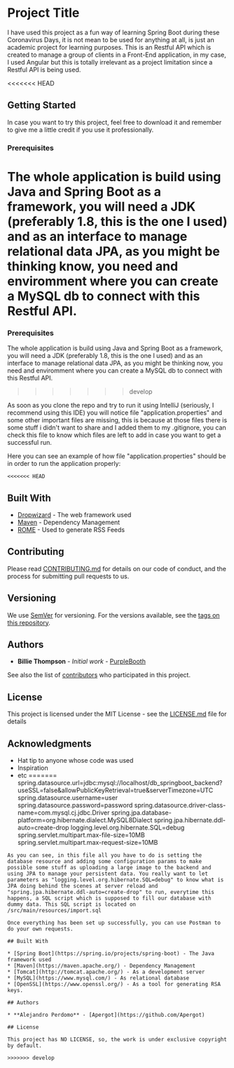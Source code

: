 ﻿# Project Title

I have used this project as a fun way of learning Spring Boot during these Coronavirus Days, it is not mean to be used for anything at all, is just an academic project for learning purposes. This is an Restful API which is created to manage a group of clients in a Front-End application, in my case, I used Angular but this is totally irrelevant as a project limitation since a Restful API is being used.

<<<<<<< HEAD
## Getting Started

In case you want to try this project, feel free to download it and remember to give me a little credit if you use it professionally.

### Prerequisites

The whole application is build using Java and Spring Boot as a framework, you will need a JDK (preferably 1.8, this is the one I used) and as an interface to manage relational data JPA, as you might be thinking know, you need and enviromment where you can create a MySQL db to connect with this Restful API.
=======
### Prerequisites

The whole application is build using Java and Spring Boot as a framework, you will need a JDK (preferably 1.8, this is the one I used) and as an interface to manage relational data JPA, as you might be thinking now, you need and enviromment where you can create a MySQL db to connect with this Restful API.
>>>>>>> develop

As soon as you clone the repo and try to run it using IntelliJ (seriously, I recommend using this IDE) you will notice file "application.properties" and some other important files are missing, this is because at those files there is some stuff i didn't want to share and I added them to my .gitignore, you can check this file to know which files are left to add in case you want to get a successful run. 

Here you can see an example of how file "application.properties" should be in order to run the application properly:

```
<<<<<<< HEAD

```

## Built With

* [Dropwizard](http://www.dropwizard.io/1.0.2/docs/) - The web framework used
* [Maven](https://maven.apache.org/) - Dependency Management
* [ROME](https://rometools.github.io/rome/) - Used to generate RSS Feeds

## Contributing

Please read [CONTRIBUTING.md](https://gist.github.com/PurpleBooth/b24679402957c63ec426) for details on our code of conduct, and the process for submitting pull requests to us.

## Versioning

We use [SemVer](http://semver.org/) for versioning. For the versions available, see the [tags on this repository](https://github.com/your/project/tags). 

## Authors

* **Billie Thompson** - *Initial work* - [PurpleBooth](https://github.com/PurpleBooth)

See also the list of [contributors](https://github.com/your/project/contributors) who participated in this project.

## License

This project is licensed under the MIT License - see the [LICENSE.md](LICENSE.md) file for details

## Acknowledgments

* Hat tip to anyone whose code was used
* Inspiration
* etc
=======
spring.datasource.url=jdbc:mysql://localhost/db_springboot_backend?useSSL=false&allowPublicKeyRetrieval=true&serverTimezone=UTC
spring.datasource.username=user
spring.datasource.password=password
spring.datasource.driver-class-name=com.mysql.cj.jdbc.Driver
spring.jpa.database-platform=org.hibernate.dialect.MySQL8Dialect
spring.jpa.hibernate.ddl-auto=create-drop
logging.level.org.hibernate.SQL=debug
spring.servlet.multipart.max-file-size=10MB
spring.servlet.multipart.max-request-size=10MB

```
As you can see, in this file all you have to do is setting the database resource and adding some configuration params to make possible some stuff as uploading a large image to the backend and using JPA to manage your persistent data. You really want to let parameters as "logging.level.org.hibernate.SQL=debug" to know what is JPA doing behind the scenes at server reload and "spring.jpa.hibernate.ddl-auto=create-drop" to run, everytime this happens, a SQL script which is supposed to fill our database with dummy data. This SQL script is located on /src/main/resources/import.sql 

Once everything has been set up successfully, you can use Postman to do your own requests.

## Built With

* [Spring Boot](https://spring.io/projects/spring-boot) - The Java framework used
* [Maven](https://maven.apache.org/) - Dependency Management
* [Tomcat](http://tomcat.apache.org/) - As a development server
* [MySQL](https://www.mysql.com/) - As relational database
* [OpenSSL](https://www.openssl.org/) - As a tool for generating RSA keys.

## Authors

* **Alejandro Perdomo** - [Apergot](https://github.com/Apergot)

## License

This project has NO LICENSE, so, the work is under exclusive copyright by default.

>>>>>>> develop

